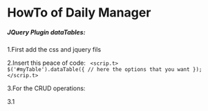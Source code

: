 HowTo of Daily Manager
===================

##### JQuery Plugin dataTables:

1.First add the css and jquery fils

2.Insert this peace of code: <code> <scrip.t>
$('#myTable').dataTable({
				// here the options that you want });
 </scrip.t>  </code>

3.For the CRUD operations:

 3.1